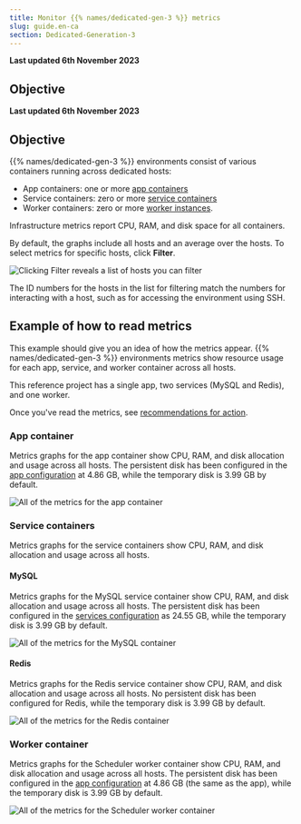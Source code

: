 ```yaml
---
title: Monitor {{% names/dedicated-gen-3 %}} metrics
slug: guide.en-ca
section: Dedicated-Generation-3
---
```


**Last updated 6th November 2023**



## Objective  

**Last updated 6th November 2023**



## Objective  

{{% names/dedicated-gen-3 %}} environments consist of various containers running across dedicated hosts:

* App containers: one or more [app containers](../../create-apps/_index.md)
* Service containers: zero or more [service containers](../../add-services/_index.md)
* Worker containers: zero or more [worker instances](../../create-apps/app-reference.md#workers).

Infrastructure metrics report CPU, RAM, and disk space for all containers.

By default, the graphs include all hosts and an average over the hosts.
To select metrics for specific hosts, click **Filter**.

![Clicking Filter reveals a list of hosts you can filter](images/filtering-gen3.png "0.4")

The ID numbers for the hosts in the list for filtering match the numbers for interacting with a host,
such as for accessing the environment using SSH.

## Example of how to read metrics

This example should give you an idea of how the metrics appear.
{{% names/dedicated-gen-3 %}} environments metrics show resource usage for each app, service, and worker container
across all hosts.

This reference project has a single app, two services (MySQL and Redis), and one worker.

Once you've read the metrics, see [recommendations for action](./_index.md#dedicated-gen-3-environments).

### App container

Metrics graphs for the app container show CPU, RAM, and disk allocation and usage across all hosts.
The persistent disk has been configured in the [app configuration](../../create-apps/app-reference.md#top-level-properties)
at 4.86&nbsp;GB, while the temporary disk is 3.99&nbsp;GB by default.

![All of the metrics for the app container](images/app-container-gen3.png)

### Service containers

Metrics graphs for the service containers show CPU, RAM, and disk allocation and usage across all hosts.

#### MySQL

Metrics graphs for the MySQL service container show CPU, RAM, and disk allocation and usage across all hosts.
The persistent disk has been configured in the [services configuration](../../add-services/_index.md)
as 24.55&nbsp;GB, while the temporary disk is 3.99&nbsp;GB by default.

![All of the metrics for the MySQL container](images/mysql-container-gen3.png)

#### Redis

Metrics graphs for the Redis service container show CPU, RAM, and disk allocation and usage across all hosts.
No persistent disk has been configured for Redis,
while the temporary disk is 3.99&nbsp;GB by default.

![All of the metrics for the Redis container](images/redis-container-gen3.png)

### Worker container

Metrics graphs for the Scheduler worker container show CPU, RAM, and disk allocation and usage across all hosts.
The persistent disk has been configured in the [app configuration](../../create-apps/app-reference.md#top-level-properties)
at 4.86&nbsp;GB (the same as the app), while the temporary disk is 3.99&nbsp;GB by default.

![All of the metrics for the Scheduler worker container](images/schedule-worker-container-gen3.png)
